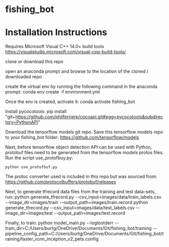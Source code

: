 # fishing_bot

# Installation Instructions

Requires Microsoft Visual C++ 14.0+ build tools
https://visualstudio.microsoft.com/visual-cpp-build-tools/

clone or download this repo

open an anaconda prompt and browse to the location of the cloned / downloaded repo

create the virtual env by running the following command in the anaconda prompt:
conda env create -f environment.yml

Once the env is created, activate it:
conda activate fishing_bot

Install pycocotools:
pip install "git+https://github.com/philferriere/cocoapi.git#egg=pycocotools&subdirectory=PythonAPI"

Download the tensorflow models git repo. Save this tensorflow models repo to your fishing_bot folder:
https://github.com/tensorflow/models

Next, before tensorflow object detection API can be used with Python, protobuf files need to be generated from the tensorflow models protos files. Run the script use_protofbuy.py:

```
python use_protofbuf.py
```

The protoc converter used is included in this repo but was sourced from:
https://github.com/protocolbuffers/protobuf/releases

Next, to generate tfrecord data files from the training and test data-sets, run:
python generate_tfrecord.py --csv_input=images/data/train_labels.csv --image_dir=images/train --output_path=images/train.record
python generate_tfrecord.py --csv_input=images/data/test_labels.csv --image_dir=images/test --output_path=images/test.record

Finally, to train:
python model_main.py --logtostderr --train_dir=C:/Users/burtg/OneDrive/Documents/Git/fishing_bot/training --pipeline_config_path=C:/Users/burtg/OneDrive/Documents/Git/fishing_bot/training/faster_rcnn_inception_v2_pets.config

